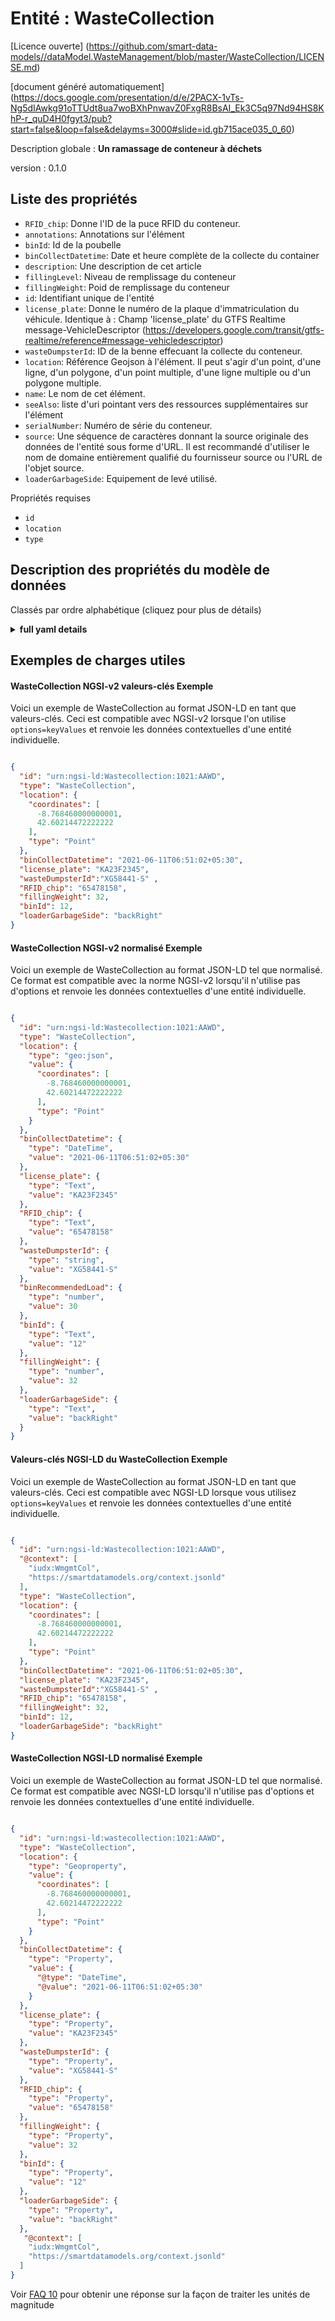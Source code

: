 Entité : WasteCollection  
=======================
  

[Licence ouverte] (https://github.com/smart-data-models//dataModel.WasteManagement/blob/master/WasteCollection/LICENSE.md)  

[document généré automatiquement] (https://docs.google.com/presentation/d/e/2PACX-1vTs-Ng5dIAwkg91oTTUdt8ua7woBXhPnwavZ0FxgR8BsAI_Ek3C5q97Nd94HS8KhP-r_quD4H0fgyt3/pub?start=false&loop=false&delayms=3000#slide=id.gb715ace035_0_60)  

Description globale : **Un ramassage de conteneur à déchets**  

version : 0.1.0  


## Liste des propriétés  


- `RFID_chip`: Donne l'ID de la puce RFID du conteneur.
- `annotations`: Annotations sur l'élément  
- `binId`: Id de la poubelle  
- `binCollectDatetime`: Date et heure complète de la collecte du container
- `description`: Une description de cet article  
- `fillingLevel`: Niveau de remplissage du conteneur  
- `fillingWeight`: Poid de remplissage du conteneur  
- `id`: Identifiant unique de l'entité  
- `license_plate`: Donne le numéro de la plaque d'immatriculation du véhicule. Identique à : Champ 'license_plate' du GTFS Realtime message-VehicleDescriptor (https://developers.google.com/transit/gtfs-realtime/reference#message-vehicledescriptor)  
- `wasteDumpsterId`: ID de la benne effecuant la collecte du conteneur.
- `location`: Référence Geojson à l'élément. Il peut s'agir d'un point, d'une ligne, d'un polygone, d'un point multiple, d'une ligne multiple ou d'un polygone multiple.  
- `name`: Le nom de cet élément.  
- `seeAlso`: liste d'uri pointant vers des ressources supplémentaires sur l'élément  
- `serialNumber`: Numéro de série du conteneur.  
- `source`: Une séquence de caractères donnant la source originale des données de l'entité sous forme d'URL. Il est recommandé d'utiliser le nom de domaine entièrement qualifié du fournisseur source ou l'URL de l'objet source.  
- `loaderGarbageSide`: Equipement de levé utilisé.  
  

Propriétés requises  
- `id`  
- `location`  
- `type`  

## Description des propriétés du modèle de données  

Classés par ordre alphabétique (cliquez pour plus de détails)  
<details><summary><strong>full yaml details</strong></summary>    

```yaml  
WasteCollection:
  description: 'A waste collection'
  properties:
    RFID_chip:
      description: 'Gives the ID of the RFID chip.'
      type: string
      x-ngsi:
        model: https://schema.org/Text
        type: Property
    annotations:
      description: 'Annotations about the item'
      items:
        type: string
      type: array
      x-ngsi:
        model: https://schema.org/Text
        type: Property
    binId:
      description: 'Id of the waste carrying bin'
      type: string
      x-ngsi:
        model: https://schema.org/Text
        type: Property
    binCollectDatetime:
      description: 'Date and time when the bin was collected'
      format: date-time
      type: string
      x-ngsi:
        model: https://schema.org/Text
        type: Property
    description:
      description: 'A description of this item'
      type: string
      x-ngsi:
        type: Property
    fillingLevel:
      description: 'Filling level of the container'
      maximum: 1
      minimum: 0
      type: number
      x-ngsi:
        model: https://schema.org/Number
        type: Property
    fillingWeight:
      description: 'Filling level of the container'
      minimum: 0
      type: number
      x-ngsi:
        model: https://schema.org/Number
        type: Property
    id:
      anyOf: &wastecollection_-_properties_-_owner_-_items_-_anyof
        - description: 'Property. Identifier format of any NGSI entity'
          maxLength: 256
          minLength: 1
          pattern: ^[\w\-\.\{\}\$\+\*\[\]`|~^@!,:\\]+$
          type: string
        - description: 'Property. Identifier format of any NGSI entity'
          format: uri
          type: string
      description: 'Unique identifier of the entity'
      x-ngsi:
        type: Property
    license_plate:
      description: "Gives the License Plate number of the vehicle. SameAs: 'license_plate' field from GTFS Realtime message-VehicleDescriptor (https://developers.google.com/transit/gtfs-realtime/reference#message-vehicledescriptor)"
      type: string
      x-ngsi:
        model: https://schema.org/Text
        type: Property
    wasteDumpsterId:
      description: "Id of the waste dumpster"
      type: string
      x-ngsi:
        model: https://schema.org/Text
        type: Property
    location:
      description: 'Geojson reference to the item. It can be Point, LineString, Polygon, MultiPoint, MultiLineString or MultiPolygon'
      oneOf:
        - description: 'Geoproperty. Geojson reference to the item. Point'
          properties:
            bbox:
              items:
                type: number
              minItems: 4
              type: array
            coordinates:
              items:
                type: number
              minItems: 2
              type: array
            type:
              enum:
                - Point
              type: string
          required:
            - type
            - coordinates
          title: 'GeoJSON Point'
          type: object
        - description: 'Geoproperty. Geojson reference to the item. LineString'
          properties:
            bbox:
              items:
                type: number
              minItems: 4
              type: array
            coordinates:
              items:
                items:
                  type: number
                minItems: 2
                type: array
              minItems: 2
              type: array
            type:
              enum:
                - LineString
              type: string
          required:
            - type
            - coordinates
          title: 'GeoJSON LineString'
          type: object
        - description: 'Geoproperty. Geojson reference to the item. Polygon'
          properties:
            bbox:
              items:
                type: number
              minItems: 4
              type: array
            coordinates:
              items:
                items:
                  items:
                    type: number
                  minItems: 2
                  type: array
                minItems: 4
                type: array
              type: array
            type:
              enum:
                - Polygon
              type: string
          required:
            - type
            - coordinates
          title: 'GeoJSON Polygon'
          type: object
        - description: 'Geoproperty. Geojson reference to the item. MultiPoint'
          properties:
            bbox:
              items:
                type: number
              minItems: 4
              type: array
            coordinates:
              items:
                items:
                  type: number
                minItems: 2
                type: array
              type: array
            type:
              enum:
                - MultiPoint
              type: string
          required:
            - type
            - coordinates
          title: 'GeoJSON MultiPoint'
          type: object
        - description: 'Geoproperty. Geojson reference to the item. MultiLineString'
          properties:
            bbox:
              items:
                type: number
              minItems: 4
              type: array
            coordinates:
              items:
                items:
                  items:
                    type: number
                  minItems: 2
                  type: array
                minItems: 2
                type: array
              type: array
            type:
              enum:
                - MultiLineString
              type: string
          required:
            - type
            - coordinates
          title: 'GeoJSON MultiLineString'
          type: object
        - description: 'Geoproperty. Geojson reference to the item. MultiLineString'
          properties:
            bbox:
              items:
                type: number
              minItems: 4
              type: array
            coordinates:
              items:
                items:
                  items:
                    items:
                      type: number
                    minItems: 2
                    type: array
                  minItems: 4
                  type: array
                type: array
              type: array
            type:
              enum:
                - MultiPolygon
              type: string
          required:
            - type
            - coordinates
          title: 'GeoJSON MultiPolygon'
          type: object
      x-ngsi:
        type: Geoproperty
    name:
      description: 'The name of this item.'
      type: string
      x-ngsi:
        type: Property
    seeAlso:
      description: 'list of uri pointing to additional resources about the item'
      oneOf:
        - items:
            format: uri
            type: string
          minItems: 1
          type: array
        - format: uri
          type: string
      x-ngsi:
        type: Property
    serialNumber:
      description: 'Serial number of the container.'
      type: string
      x-ngsi:
        model: https://schema.org/serialNumber
        type: Property
    source:
      description: 'A sequence of characters giving the original source of the entity data as a URL. Recommended to be the fully qualified domain name of the source provider, or the URL to the source object.'
      type: string
      x-ngsi:
        type: Property
    loaderGarbageSide:
      description: 'Side of the loader garbage operated the container'
      enum:
        - backLeft
        - rearLeft
        - frontLeft
        - backRight
        - rearRight
        - frontRight
        - frontFull
        - backFull
      type: string
      x-ngsi:
        type: Property
    
  required:
    - id
    - wasteDumpsterId
    - fillingWeight
    - binCollectDatetime
  type: object
  x-derived-from: ""
  x-disclaimer: 'Redistribution and use in source and binary forms, with or without modification, are permitted  provided that the license conditions are met. Copyleft (c) 2021 Contributors to Smart Data Models Program'
  x-license-url: https://github.com/smart-data-models/dataModel.WasteManagement/blob/master/WasteCollection/LICENSE.md
  x-model-schema: https://smart-data-models.github.io/dataModel.WasteManagement/WasteCollection/schema.json
  x-model-tags: ""
  x-version: 0.1.0  
```  
</details>    

## Exemples de charges utiles  

#### WasteCollection NGSI-v2 valeurs-clés Exemple  

Voici un exemple de WasteCollection au format JSON-LD en tant que valeurs-clés. Ceci est compatible avec NGSI-v2 lorsque l'on utilise `options=keyValues` et renvoie les données contextuelles d'une entité individuelle.  

```json  

{  
  "id": "urn:ngsi-ld:Wastecollection:1021:AAWD",  
  "type": "WasteCollection",  
  "location": {  
    "coordinates": [  
      -8.768460000000001,  
      42.60214472222222  
    ],  
    "type": "Point"  
  },  
  "binCollectDatetime": "2021-06-11T06:51:02+05:30",  
  "license_plate": "KA23F2345", 
  "wasteDumpsterId":"XG58441-S" ,
  "RFID_chip": "65478158",  
  "fillingWeight": 32,  
  "binId": 12, 
  "loaderGarbageSide": "backRight" 
}  
```  

#### WasteCollection NGSI-v2 normalisé Exemple  

Voici un exemple de WasteCollection au format JSON-LD tel que normalisé. Ce format est compatible avec la norme NGSI-v2 lorsqu'il n'utilise pas d'options et renvoie les données contextuelles d'une entité individuelle.  

```json  

{  
  "id": "urn:ngsi-ld:Wastecollection:1021:AAWD",  
  "type": "WasteCollection",  
  "location": {  
    "type": "geo:json",  
    "value": {  
      "coordinates": [  
        -8.768460000000001,  
        42.60214472222222  
      ],  
      "type": "Point"  
    }  
  },  
  "binCollectDatetime": {  
    "type": "DateTime",  
    "value": "2021-06-11T06:51:02+05:30"  
  },  
  "license_plate": {  
    "type": "Text",  
    "value": "KA23F2345"  
  },  
  "RFID_chip": {  
    "type": "Text",  
    "value": "65478158"  
  },  
  "wasteDumpsterId": {  
    "type": "string",  
    "value": "XG58441-S" 
  },  
  "binRecommendedLoad": {  
    "type": "number",  
    "value": 30  
  },  
  "binId": {  
    "type": "Text",  
    "value": "12"  
  },  
  "fillingWeight": {  
    "type": "number",  
    "value": 32  
  },  
  "loaderGarbageSide": {  
    "type": "Text",  
    "value": "backRight"  
  }  
}  
```  

#### Valeurs-clés NGSI-LD du WasteCollection Exemple  

Voici un exemple de WasteCollection au format JSON-LD en tant que valeurs-clés. Ceci est compatible avec NGSI-LD lorsque vous utilisez `options=keyValues` et renvoie les données contextuelles d'une entité individuelle.  

```json  

{  
  "id": "urn:ngsi-ld:Wastecollection:1021:AAWD",  
  "@context": [  
    "iudx:WmgmtCol",  
    "https://smartdatamodels.org/context.jsonld"  
  ],  
  "type": "WasteCollection",  
  "location": {  
    "coordinates": [  
      -8.768460000000001,  
      42.60214472222222  
    ],  
    "type": "Point"  
  },  
  "binCollectDatetime": "2021-06-11T06:51:02+05:30",  
  "license_plate": "KA23F2345", 
  "wasteDumpsterId":"XG58441-S" ,
  "RFID_chip": "65478158",  
  "fillingWeight": 32,  
  "binId": 12, 
  "loaderGarbageSide": "backRight" 
}  
```  

#### WasteCollection NGSI-LD normalisé Exemple  

Voici un exemple de WasteCollection au format JSON-LD tel que normalisé. Ce format est compatible avec NGSI-LD lorsqu'il n'utilise pas d'options et renvoie les données contextuelles d'une entité individuelle.  

```json  

{  
  "id": "urn:ngsi-ld:wastecollection:1021:AAWD",  
  "type": "WasteCollection",  
  "location": {  
    "type": "Geoproperty",  
    "value": {  
      "coordinates": [  
        -8.768460000000001,  
        42.60214472222222  
      ],  
      "type": "Point"  
    }  
  },  
  "binCollectDatetime": {  
    "type": "Property",  
    "value": {  
      "@type": "DateTime",  
      "@value": "2021-06-11T06:51:02+05:30"  
    }  
  },  
  "license_plate": {  
    "type": "Property",  
    "value": "KA23F2345"  
  }, 
  "wasteDumpsterId": {  
    "type": "Property",  
    "value": "XG58441-S"  
  },    
  "RFID_chip": {  
    "type": "Property",  
    "value": "65478158"  
  },  
  "fillingWeight": {  
    "type": "Property",  
    "value": 32 
  },  
  "binId": {  
    "type": "Property",  
    "value": "12"  
  },  
  "loaderGarbageSide": {  
    "type": "Property",  
    "value": "backRight" 
  },  
   "@context": [  
    "iudx:WmgmtCol",  
    "https://smartdatamodels.org/context.jsonld"  
  ]
}  
```  
Voir [FAQ 10](https://smartdatamodels.org/index.php/faqs/) pour obtenir une réponse sur la façon de traiter les unités de magnitude